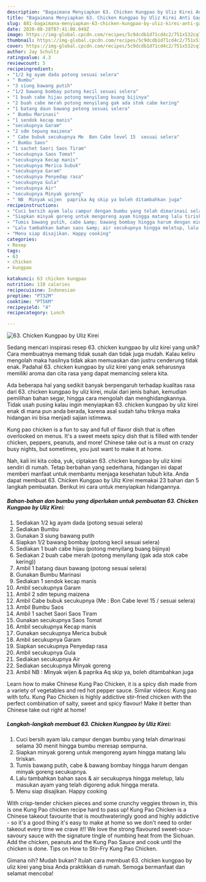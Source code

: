 ```yaml
---
description: "Bagaimana Menyiapkan 63. Chicken Kungpao by Uliz Kirei Anti Gagal"
title: "Bagaimana Menyiapkan 63. Chicken Kungpao by Uliz Kirei Anti Gagal"
slug: 881-bagaimana-menyiapkan-63-chicken-kungpao-by-uliz-kirei-anti-gagal
date: 2020-08-28T07:41:08.049Z
image: https://img-global.cpcdn.com/recipes/5c9dcdb1d71cd4c2/751x532cq70/63-chicken-kungpao-by-uliz-kirei-foto-resep-utama.jpg
thumbnail: https://img-global.cpcdn.com/recipes/5c9dcdb1d71cd4c2/751x532cq70/63-chicken-kungpao-by-uliz-kirei-foto-resep-utama.jpg
cover: https://img-global.cpcdn.com/recipes/5c9dcdb1d71cd4c2/751x532cq70/63-chicken-kungpao-by-uliz-kirei-foto-resep-utama.jpg
author: Jay Schultz
ratingvalue: 4.3
reviewcount: 5
recipeingredient:
- "1/2 kg ayam dada potong sesuai selera"
- " Bumbu"
- "3 siung bawang putih"
- "1/2 bawang bombay potong kecil sesuai selera"
- "1 buah cabe hijau potong menyilang buang bijinya"
- "2 buah cabe merah potong menyilang gak ada stok cabe kering"
- "1 batang daun bawang potong sesuai selera"
- " Bumbu Marinasi"
- "1 sendok kecap manis"
- "secukupnya Garam"
- "2 sdm tepung maizena"
- " Cabe bubuk secukupnya Me  Bon Cabe level 15  sesuai selera"
- " Bumbu Saos"
- "1 sachet Saori Saos Tiram"
- "secukupnya Saos Tomat"
- "secukupnya Kecap manis"
- "secukupnya Merica bubuk"
- "secukupnya Garam"
- "secukupnya Penyedap rasa"
- "secukupnya Gula"
- "secukupnya Air"
- "secukupnya Minyak goreng"
- " NB  Minyak wijen  paprika Aq skip ya boleh ditambahkan juga"
recipeinstructions:
- "Cuci bersih ayam lalu campur dengan bumbu yang telah dimarinasi selama 30 menit hingga bumbu meresap sempurna."
- "Siapkan minyak goreng untuk mengoreng ayam hingga matang lalu tiriskan."
- "Tumis bawang putih, cabe &amp; bawang bombay hingga harum dengan minyak goreng secukupnya."
- "Lalu tambahkan bahan saos &amp; air secukupnya hingga meletup, lalu masukan ayam yang telah digoreng aduk hingga merata."
- "Menu siap disajikan. Happy cooking"
categories:
- Resep
tags:
- 63
- chicken
- kungpao

katakunci: 63 chicken kungpao 
nutrition: 110 calories
recipecuisine: Indonesian
preptime: "PT32M"
cooktime: "PT56M"
recipeyield: "4"
recipecategory: Lunch

---
```



![63. Chicken Kungpao by Uliz Kirei](https://img-global.cpcdn.com/recipes/5c9dcdb1d71cd4c2/751x532cq70/63-chicken-kungpao-by-uliz-kirei-foto-resep-utama.jpg)

Sedang mencari inspirasi resep 63. chicken kungpao by uliz kirei yang unik? Cara membuatnya memang tidak susah dan tidak juga mudah. Kalau keliru mengolah maka hasilnya tidak akan memuaskan dan justru cenderung tidak enak. Padahal 63. chicken kungpao by uliz kirei yang enak seharusnya memiliki aroma dan cita rasa yang dapat memancing selera kita.

Ada beberapa hal yang sedikit banyak berpengaruh terhadap kualitas rasa dari 63. chicken kungpao by uliz kirei, mulai dari jenis bahan, kemudian pemilihan bahan segar, hingga cara mengolah dan menghidangkannya. Tidak usah pusing kalau ingin menyiapkan 63. chicken kungpao by uliz kirei enak di mana pun anda berada, karena asal sudah tahu triknya maka hidangan ini bisa menjadi sajian istimewa.

Kung pao chicken is a fun to say and full of flavor dish that is often overlooked on menus. It&#39;s a sweet meets spicy dish that is filled with tender chicken, peppers, peanuts, and more! Chinese take out is a must on crazy busy nights, but sometimes, you just want to make it at home.


Nah, kali ini kita coba, yuk, ciptakan 63. chicken kungpao by uliz kirei sendiri di rumah. Tetap berbahan yang sederhana, hidangan ini dapat memberi manfaat untuk membantu menjaga kesehatan tubuh kita. Anda dapat membuat 63. Chicken Kungpao by Uliz Kirei memakai 23 bahan dan 5 langkah pembuatan. Berikut ini cara untuk menyiapkan hidangannya.

<!--inarticleads1-->

##### Bahan-bahan dan bumbu yang diperlukan untuk pembuatan 63. Chicken Kungpao by Uliz Kirei:

1. Sediakan 1/2 kg ayam dada (potong sesuai selera)
1. Sediakan  Bumbu
1. Gunakan 3 siung bawang putih
1. Siapkan 1/2 bawang bombay (potong kecil sesuai selera)
1. Sediakan 1 buah cabe hijau (potong menyilang buang bijinya)
1. Sediakan 2 buah cabe merah (potong menyilang (gak ada stok cabe kering))
1. Ambil 1 batang daun bawang (potong sesuai selera)
1. Gunakan  Bumbu Marinasi
1. Sediakan 1 sendok kecap manis
1. Ambil secukupnya Garam
1. Ambil 2 sdm tepung maizena
1. Ambil  Cabe bubuk secukupnya (Me : Bon Cabe level 15 / sesuai selera)
1. Ambil  Bumbu Saos
1. Ambil 1 sachet Saori Saos Tiram
1. Gunakan secukupnya Saos Tomat
1. Ambil secukupnya Kecap manis
1. Gunakan secukupnya Merica bubuk
1. Ambil secukupnya Garam
1. Siapkan secukupnya Penyedap rasa
1. Ambil secukupnya Gula
1. Sediakan secukupnya Air
1. Sediakan secukupnya Minyak goreng
1. Ambil  NB : Minyak wijen &amp; paprika Aq skip ya, boleh ditambahkan juga


Learn how to make Chinese Kung Pao Chicken, it is a spicy dish made from a variety of vegetables and red hot pepper sauce. Similar videos: Kung pao with tofu. Kung Pao Chicken is highly addictive stir-fried chicken with the perfect combination of salty, sweet and spicy flavour! Make it better than Chinese take out right at home! 

<!--inarticleads2-->

##### Langkah-langkah membuat 63. Chicken Kungpao by Uliz Kirei:

1. Cuci bersih ayam lalu campur dengan bumbu yang telah dimarinasi selama 30 menit hingga bumbu meresap sempurna.
1. Siapkan minyak goreng untuk mengoreng ayam hingga matang lalu tiriskan.
1. Tumis bawang putih, cabe &amp; bawang bombay hingga harum dengan minyak goreng secukupnya.
1. Lalu tambahkan bahan saos &amp; air secukupnya hingga meletup, lalu masukan ayam yang telah digoreng aduk hingga merata.
1. Menu siap disajikan. Happy cooking


With crisp-tender chicken pieces and some crunchy veggies thrown in, this is one Kung Pao chicken recipe hard to pass up! Kung Pao Chicken is a Chinese takeout favourite that is mouthwateringly good and highly addictive - so it&#39;s a good thing it&#39;s easy to make at home so we don&#39;t need to order takeout every time we crave it!! We love the strong flavoured sweet-sour-savoury sauce with the signature tingle of numbing heat from the Sichuan. Add the chicken, peanuts and the Kung Pao Sauce and cook until the chicken is done. Tips on How to Stir-Fry Kung Pao Chicken. 

Gimana nih? Mudah bukan? Itulah cara membuat 63. chicken kungpao by uliz kirei yang bisa Anda praktikkan di rumah. Semoga bermanfaat dan selamat mencoba!
